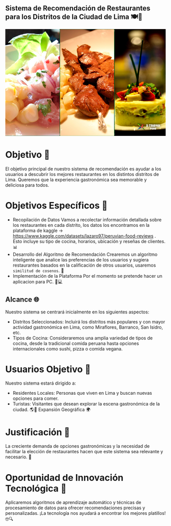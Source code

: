 ## Sistema de Recomendación de Restaurantes para los Distritos de la Ciudad de Lima 🍽️🌆
![Imagen de NAILS](https://github.com/katiaMOC/Sistema_recomendacion_restaurantes_lima/blob/main/img/portada1.jpg) 

# Objetivo 🎯
El objetivo principal de nuestro sistema de recomendación es ayudar a los usuarios a descubrir los mejores restaurantes en los distintos distritos de Lima. Queremos que la experiencia gastronómica sea memorable y deliciosa para todos.

# Objetivos Específicos 📝

* Recopilación de Datos
 Vamos a recolectar información detallada sobre los restaurantes en cada distrito, los datos los encontramos en la plataforma de kaggle -> https://www.kaggle.com/datasets/lazaro97/peruvian-food-reviews . Esto incluye su tipo de cocina, horarios, ubicación y reseñas de clientes. 📊 
* Desarrollo del Algoritmo de Recomendación
 Crearemos un algoritmo inteligente que analice las preferencias de los usuarios y sugiera restaurantes basados en la calificación de otros usuarios, usaremos `similitud de cosenos`. 🤖
 * Implementación de la Plataforma
 Por el momento se pretende hacer un aplicacion para PC. 📱💻

## Alcance 🌐
Nuestro sistema se centrará inicialmente en los siguientes aspectos:

* Distritos Seleccionados: Incluirá los distritos más populares y con mayor actividad gastronómica en Lima, como Miraflores, Barranco, San Isidro, etc.
* Tipos de Cocina: Consideraremos una amplia variedad de tipos de cocina, desde la tradicional comida peruana hasta opciones internacionales como sushi, pizza o comida vegana.

# Usuarios Objetivo 👥
Nuestro sistema estará dirigido a:

* Residentes Locales: Personas que viven en Lima y buscan nuevas opciones para comer.
* Turistas: Visitantes que desean explorar la escena gastronómica de la ciudad. 🌎🌟
Expansión Geográfica 🌍

# Justificación 🤔
La creciente demanda de opciones gastronómicas y la necesidad de facilitar la elección de restaurantes hacen que este sistema sea relevante y necesario. 🍴

# Oportunidad de Innovación Tecnológica 🚀
Aplicaremos algoritmos de aprendizaje automático y técnicas de procesamiento de datos para ofrecer recomendaciones precisas y personalizadas. ¡La tecnología nos ayudará a encontrar los mejores platillos! 🤓🔍

